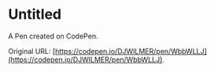 # Untitled

A Pen created on CodePen.

Original URL: [https://codepen.io/DJWILMER/pen/WbbWLLJ](https://codepen.io/DJWILMER/pen/WbbWLLJ).

